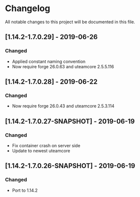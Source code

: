 # Changelog
All notable changes to this project will be documented in this file.

## [1.14.2-1.7.0.29] - 2019-06-26
### Changed
- Applied constant naming convention
- Now require forge 26.0.63 and uteamcore 2.5.5.116

## [1.14.2-1.7.0.28] - 2019-06-22
### Changed
- Now require forge 26.0.43 and uteamcore 2.5.3.114

## [1.14.2-1.7.0.27-SNAPSHOT] - 2019-06-19
### Changed
- Fix container crash on server side
- Update to newest uteamcore


## [1.14.2-1.7.0.26-SNAPSHOT] - 2019-06-19
### Changed
- Port to 1.14.2
